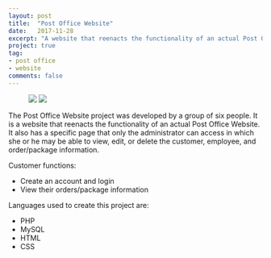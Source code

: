 ```yaml
---
layout: post
title:  "Post Office Website"
date:   2017-11-28
excerpt: "A website that reenacts the functionality of an actual Post Office Website."
project: true
tag:
- post office
- website
comments: false
---
```


<figure class="half">
    <a href="https://farm5.staticflickr.com/4851/43941759320_c6fcdb19f2_z.jpg"><img src="https://farm5.staticflickr.com/4851/43941759320_c6fcdb19f2_z.jpg"></a>
    <a href="https://farm5.staticflickr.com/4806/43941759620_74470609a4_z.jpg"><img src="https://farm5.staticflickr.com/4806/43941759620_74470609a4_z.jpg"></a>
</figure>

The Post Office Website project was developed by a group of six people. It is a website that reenacts the functionality of an actual Post Office Website. It also has a specific page that only the administrator can access in which she or he may be able to view, edit, or delete the customer, employee, and order/package information.

Customer functions:
* Create an account and login
* View their orders/package information

Languages used to create this project are:
* PHP
* MySQL
* HTML
* CSS

